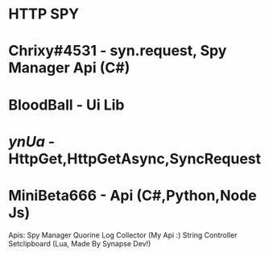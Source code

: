# HTTP SPY
# Chrixy#4531 - syn.request, Spy Manager Api (C#)
# BloodBall - Ui Lib
# $ynUa$ - HttpGet,HttpGetAsync,SyncRequest
# MiniBeta666 - Api (C#,Python,Node Js)
Apis:
Spy Manager
Quorine
Log Collector (My Api :)
String Controller
Setclipboard (Lua, Made By Synapse Dev!)
